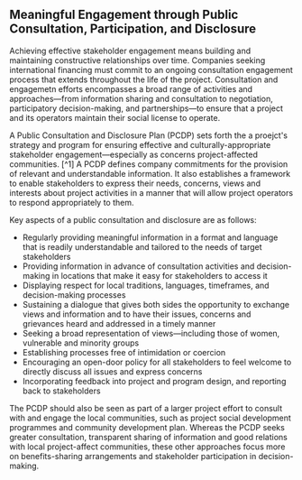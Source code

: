 ## Meaningful Engagement through Public Consultation, Participation, and Disclosure

Achieving effective stakeholder engagement means building and maintaining constructive relationships over time. Companies seeking international financing must commit to an ongoing consultation engagement process that extends throughout the life of the project. Consultation and engagemetn efforts encompasses a broad range of activities and approaches—from information sharing and consultation to negotiation, participatory decision-making, and partnerships—to ensure that a project and its operators maintain their social license to operate.

A Public Consultation and Disclosure Plan (PCDP) sets forth the a proejct's strategy and program for ensuring effective and culturally-appropriate stakeholder engagement—especially as concerns project-affected communities. [^1] A PCDP defines company commitments for the provision of relevant and understandable information. It also establishes a framework to enable stakeholders to express their needs, concerns, views and interests about project activities in a manner that will allow project operators to respond appropriately to them.

Key aspects of a public consultation and disclosure are as follows:

* Regularly providing meaningful information in a format and language that is readily understandable and tailored to the needs of target stakeholders
* Providing information in advance of consultation activities and decision-making in locations that make it easy for stakeholders to access it
* Displaying respect for local traditions, languages, timeframes, and decision-making processes
* Sustaining a dialogue that gives both sides the opportunity to exchange views and information and to have their issues, concerns and grievances heard and addressed in a timely manner
* Seeking a broad representation of views—including those of women, vulnerable and minority groups
* Establishing processes free of intimidation or coercion
* Encouraging an open-door policy for all stakeholders to feel welcome to directly discuss all issues and express concerns
* Incorporating feedback into project and program design, and reporting back to stakeholders

The PCDP should also be seen as part of a larger project effort to consult with and engage the local communities, such as project social development programmes and community development plan. Whereas the PCDP seeks greater consultation, transparent sharing of information and good relations with local project-affect communities, these other approaches focus more on benefits-sharing arrangements and stakeholder participation in decision-making.
